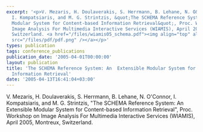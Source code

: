 ```yaml
---
excerpt: '<p>V. Mezaris, H. Doulaverakis, S. Herrmann, B. Lehane, N. O&#39;Connor,
  I. Kompatsiaris, and M. G. Strintzis, &quot;The SCHEMA Reference System: An Extensible
  Modular System for Content-based Information Retrieval&quot;, Proc. Workshop on
  Image Analysis For Multimedia Interactive Services (WIAMIS), April 2005, Montreux,
  Switzerland. <a href="/files/wiamis05_schema.pdf"><img align="top" alt="" border="0"
  src="/files/pdf/pdf.png" /></a></p>'
types: publication
tags: conference_publications
publication_date: '2005-04-01T00:00:00'
layout: publication
title: 'The SCHEMA Reference System: An  Extensible Modular System for Content-based
  Information Retrieval'
date: '2005-04-13T16:41:04+03:00'
---
```

<p>V. Mezaris, H. Doulaverakis, S. Herrmann, B. Lehane, N. O&#39;Connor, I. Kompatsiaris, and M. G. Strintzis, &quot;The SCHEMA Reference System: An Extensible Modular System for Content-based Information Retrieval&quot;, Proc. Workshop on Image Analysis For Multimedia Interactive Services (WIAMIS), April 2005, Montreux, Switzerland. <a href="/files/wiamis05_schema.pdf"><img align="top" alt="" border="0" src="/files/pdf/pdf.png" /></a></p>
